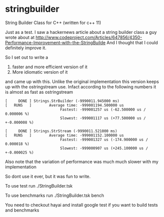 stringbuilder
=============

String Builder Class for C++ (written for c++ 11)

Just as a test. I saw a hackernews article about a string builder class a guy wrote about at 
http://www.codeproject.com/Articles/647856/4350-Performance-Improvement-with-the-StringBuilde
And I thought that I could definitely improve it.

So I set out to write a 
1) faster and more efficient version of it
2) More idiomatic version of it

and came up with this. Unlike the original implementation this version keeps up with the ostringstream
use. Infact according to the following numbers it is almost as fast as ostringstream

    [     DONE ] Strings.StrBuilder (-9990011.945000 ms)
    [   RUNS   ]        Average time: -999001194.500000 us
                             Fastest: -999001257 us (-62.500000 us / 0.000006 %)
                             Slowest: -999001117 us (+77.500000 us / +-0.000008 %)
                             
    [     DONE ] Strings.StrStream (-9990011.521000 ms)
    [   RUNS   ]        Average time: -999001152.100000 us
                             Fastest: -999001327 us (-174.900000 us / 0.000018 %)
                             Slowest: -999000907 us (+245.100000 us / +-0.000025 %)

Also note that the variation of performance was much much slower with my implementation
                             
So dont use it ever, but it was fun to write.

To use test run ./StringBuilder.tsk

To use benchmarks run ./StringBuilder.tsk bench

You need to checkout hayai and install google test if you want to build tests and benchmarks
